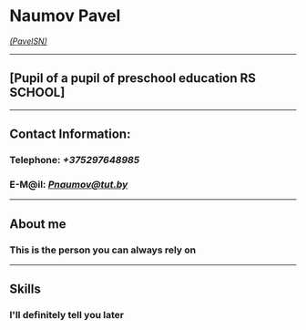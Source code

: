 # **Naumov Pavel** 
*[(PavelSN)](https://pavelsn.github.io/rsschool-cv/cv "NIKNAME GITHUB")*

***

## **[Pupil of a pupil of preschool education RS SCHOOL]**

***

## **Contact Information:**

### **Telephone:** *+375297648985*

### **E-M@il:** *<Pnaumov@tut.by>*

***

## **About me**

### This is the person you can always rely on

***

## **Skills**

### I'll definitely tell you later

